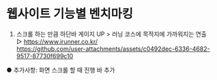 # 웹사이트 기능별 벤치마킹

 1) 스크롤 하는 만큼 하단바 게이지 UP > 러닝 코스에 목적지에 가까워지는 연출<br/>
  ▷ https://www.irunner.co.kr/ <br/>
https://github.com/user-attachments/assets/c0492dec-6336-4682-9517-87730f699c10
  
   ● 추가사항: 화면 스크롤 할 때 진행 바 추가


